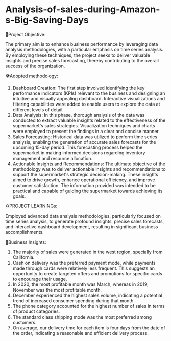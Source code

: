 # Analysis-of-sales-during-Amazon-s-Big-Saving-Days

🎯Project Objective:

The primary aim is to enhance business performance by leveraging data analysis methodologies, with a particular emphasis on time series analysis. By employing these techniques, the project seeks to deliver valuable insights and precise sales forecasting, thereby contributing to the overall success of the organization.

🛠️Adopted methodology:

1. Dashboard Creation: The first step involved identifying the key performance indicators (KPIs) relevant to the business and designing an intuitive and visually appealing dashboard. Interactive visualizations and filtering capabilities were added to enable users to explore the data at different levels of detail.
2. Data Analysis: In this phase, thorough analysis of the data was conducted to extract valuable insights related to the effectiveness of the supermarket's sales strategies. Visualization techniques and charts were employed to present the findings in a clear and concise manner.
3. Sales Forecasting: Historical data was utilized to perform time series analysis, enabling the generation of accurate sales forecasts for the upcoming 15-day period. This forecasting process helped the supermarket in making informed decisions regarding inventory management and resource allocation.
4. Actionable Insights and Recommendations: The ultimate objective of the methodology was to deliver actionable insights and recommendations to support the supermarket's strategic decision-making. These insights aimed to drive growth, enhance operational efficiency, and improve customer satisfaction. The information provided was intended to be practical and capable of guiding the supermarket towards achieving its goals.


♻️PROJECT LEARNINGs:

Employed advanced data analysis methodologies, particularly focused on time series analysis, to generate profound insights, precise sales forecasts, and interactive dashboard development, resulting in significant business accomplishments.

🔎Business Insights:

1. The majority of sales were generated in the west region, specially from California.
2. Cash on delivery was the preferred payment mode, while payments made through cards were relatively less frequent. This suggests an opportunity to create targeted offers and promotions for specific cards to encourage their usage.
3. In 2020, the most profitable month was March, whereas in 2019, November was the most profitable month.
4. December experienced the highest sales volume, indicating a potential trend of increased consumer spending during that month.
5. The phone category accounted for the highest number of sales in terms of product categories.
6. The standard class shipping mode was the most preferred among customers.
7. On average, our delivery time for each item is four days from the date of the order, indicating a reasonable and efficient delivery process.
